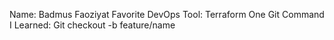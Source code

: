 Name: Badmus Faoziyat
Favorite DevOps Tool: Terraform
One Git Command I Learned: Git checkout -b feature/name

